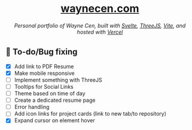 # <div align="center"><center>[waynecen.com](https://waynecen.com/)</div>

###### <div align="center">Personal portfolio of Wayne Cen, built with [Svelte](https://svelte.dev/), [ThreeJS](https://threejs.org/), [Vite](https://vitejs.dev/), and hosted with [Vercel](https://vercel.com/)</div>

## :construction: To-do/Bug fixing
- [x] Add link to PDF Resume
- [x] Make mobile responsive
- [ ] Implement something with ThreeJS
- [ ] Tooltips for Social Links
- [ ] Theme based on time of day
- [ ] Create a dedicated resume page
- [ ] Error handling
- [ ] Add icon links for project cards (link to new tab/to repository)
- [x] Expand cursor on element hover
